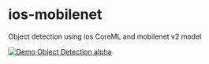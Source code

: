 # ios-mobilenet
Object detection using ios CoreML and mobilenet v2 model

[![Demo Object Detection alpha](https://j.gifs.com/p8D4vp.gif)](https://youtu.be/qcTe1rtkD24)


